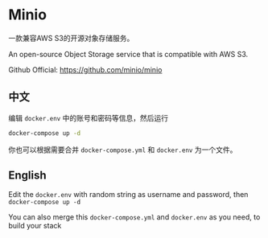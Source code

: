 # Minio

一款兼容AWS S3的开源对象存储服务。

An open-source Object Storage service that is compatible with AWS S3.

Github Official: https://github.com/minio/minio

## 中文

编辑 `docker.env` 中的账号和密码等信息，然后运行 
```bash
docker-compose up -d
```

你也可以根据需要合并 `docker-compose.yml` 和 `docker.env` 为一个文件。

## English

Edit the `docker.env` with random string as username and password, then `docker-compose up -d`

You can also merge this `docker-compose.yml` and `docker.env` as you need, to build your stack
